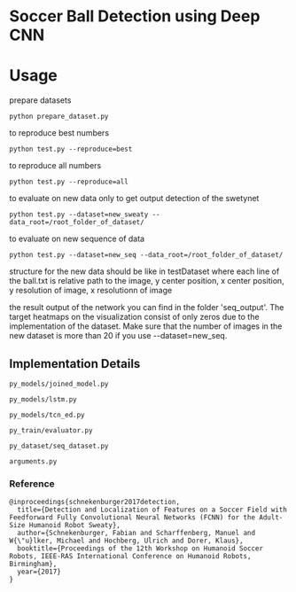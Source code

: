 # Soccer Ball Detection using Deep CNN

# Usage
prepare datasets
```
python prepare_dataset.py
```
to reproduce best numbers
```
python test.py --reproduce=best
```
to reproduce all numbers
```
python test.py --reproduce=all
```
to evaluate on new data only to get output detection of the swetynet
```
python test.py --dataset=new_sweaty --data_root=/root_folder_of_dataset/
```
to evaluate on new sequence of data
```
python test.py --dataset=new_seq --data_root=/root_folder_of_dataset/
```
structure for the new data should be like in testDataset where each line of the ball.txt is relative path to the image, y center position, x center position, y resolution of image, x resolutionn of image

the result output of the network you can find in the folder 'seq_output'. The target heatmaps on the visualization consist of only zeros due to the implementation of the dataset. Make sure that the number of images in the new dataset is more than 20 if you use --dataset=new_seq.

## Implementation Details
```
py_models/joined_model.py
```


```
py_models/lstm.py
```

```
py_models/tcn_ed.py
```

```
py_train/evaluator.py
```

```
py_dataset/seq_dataset.py
```

```
arguments.py
```

### Reference

```
@inproceedings{schnekenburger2017detection,
  title={Detection and Localization of Features on a Soccer Field with Feedforward Fully Convolutional Neural Networks (FCNN) for the Adult-Size Humanoid Robot Sweaty},
  author={Schnekenburger, Fabian and Scharffenberg, Manuel and W{\"u}lker, Michael and Hochberg, Ulrich and Dorer, Klaus},
  booktitle={Proceedings of the 12th Workshop on Humanoid Soccer Robots, IEEE-RAS International Conference on Humanoid Robots, Birmingham},
  year={2017}
}
```
